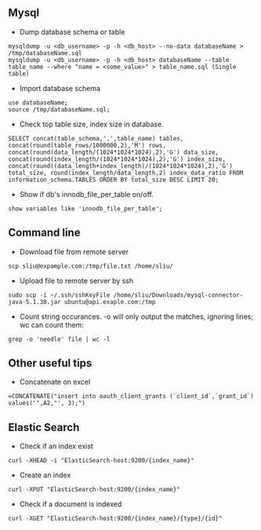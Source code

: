

Mysql
-----


* Dump database schema or table
```
mysqldump -u <db_username> -p -h <db_host> --no-data databaseName > /tmp/databaseName.sql
mysqldump -u <db_username> -p -h <db_host> databaseName --table table_name --where "name = <some_value>" > table_name.sql (Single table)
```

* Import database schema
```
use databaseName;
source /tmp/databaseName.sql;
```
* Check top table size, index size in database.
```
SELECT concat(table_schema,'.',table_name) tables, concat(round(table_rows/1000000,2),'M') rows, concat(round(data_length/(1024*1024*1024),2),'G') data_size, concat(round(index_length/(1024*1024*1024),2),'G') index_size, concat(round((data_length+index_length)/(1024*1024*1024),2),'G') total_size, round(index_length/data_length,2) index_data_ratio FROM information_schema.TABLES ORDER BY total_size DESC LIMIT 20;

```
* Show if db's innodb_file_per_table on/off.
```
show variables like 'innodb_file_per_table';
```

Command line
------------

* Download file from remote server
```
scp sliu@expample.com:/tmp/file.txt /home/sliu/
```
* Upload file to remote server by ssh

```
sudo scp -i ~/.ssh/sshKeyFile /home/sliu/Downloads/mysql-connector-java-5.1.38.jar ubuntu@api.exaple.com:/tmp
```
* Count string occurances. -o will only output the matches, ignoring lines; wc can count them:
```
grep -o 'needle' file | wc -l
```

Other useful tips
------------

* Concatenate on excel
```
=CONCATENATE("insert into oauth_client_grants (`client_id`,`grant_id`) values('",A2,"', 3);")
```

Elastic Search
--------------

* Check if an index exist
```
curl -XHEAD -i "ElasticSearch-host:9200/{index_name}"
```

* Create an index
```
curl -XPUT "ElasticSearch-host:9200/{index_name}"
```

* Check if a document is indexed
```
curl -XGET "ElasticSearch-host:9200/{index_name}/{type}/{id}"
```
